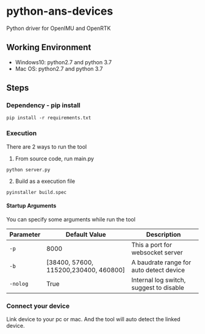 # python-ans-devices
Python driver for OpenIMU and OpenRTK

## Working Environment 
- Windows10: python2.7 and python 3.7
- Mac OS: python2.7 and python 3.7

## Steps

### Dependency - pip install
```
pip install -r requirements.txt
```

### Execution
There are 2 ways to run the tool
1. From source code, run main.py
```
python server.py
```
2. Build as a execution file
```
pyinstaller build.spec
```
#### Startup Arguments
You can specify some arguments while run the tool

Parameter | Default Value | Description
-|-|-
`-p` | 8000 | This a port for websocket server |
`-b`|[38400, 57600, 115200,230400, 460800]|A baudrate range for auto detect device|
`-nolog`|True|Internal log switch, suggest to disable|

### Connect your device
Link device to your pc or mac. And the tool will auto detect the linked device.
